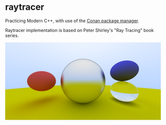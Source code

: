 # raytracer
Practicing Modern C++, with use of the [Conan package manager](https://conan.io/).

Raytracer implementation is based on Peter Shirley's "Ray Tracing" book series.

![](raytracer.png)
